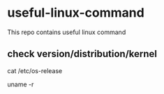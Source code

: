 # useful-linux-command
This repo contains useful linux command

## check version/distribution/kernel

cat /etc/os-release

uname -r
